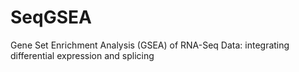 # SeqGSEA

Gene Set Enrichment Analysis (GSEA) of RNA-Seq Data: integrating differential expression and splicing
